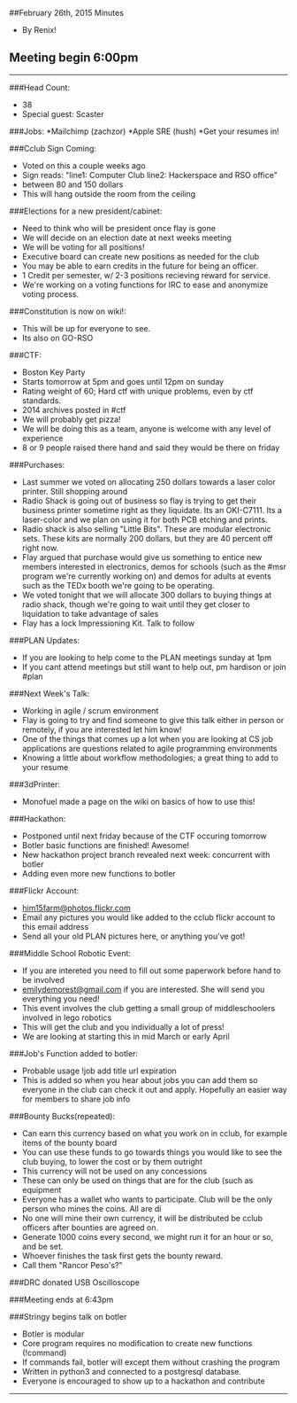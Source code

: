 ##February 26th, 2015 Minutes
* By Renix!

## Meeting begin 6:00pm

 - - -

###Head Count:
* 38
* Special guest: Scaster

###Jobs:
*Mailchimp (zachzor)
*Apple SRE (hush)
*Get your resumes in!

###Cclub Sign Coming:
* Voted on this a couple weeks ago
* Sign reads: "line1: Computer Club line2: Hackerspace and RSO office"
* between 80 and 150 dollars
* This will hang outside the room from the ceiling

###Elections for a new president/cabinet:
* Need to think who will be president once flay is gone 
* We will decide on an election date at next weeks meeting
* We will be voting for all positions!
* Executive board can create new positions as needed for the club
* You may be able to earn credits in the future for being an officer.
* 1 Credit per semester, w/ 2-3 positions recieving reward for service.
* We're working on a voting functions for IRC to ease and anonymize voting process.

###Constitution is now on wiki!:
* This will be up for everyone to see.
* Its also on GO-RSO

###CTF:
* Boston Key Party
* Starts tomorrow at 5pm and goes until 12pm on sunday
* Rating weight of 60; Hard ctf with unique problems, even by ctf standards.
* 2014 archives posted in #ctf
* We will probably get pizza!
* We will be doing this as a team, anyone is welcome with any level of experience
* 8 or 9 people raised there hand and said they would be there on friday

###Purchases:
* Last summer we voted on allocating 250 dollars towards a laser color printer. Still shopping around
* Radio Shack is going out of business so flay is trying to get their business printer sometime right as they liquidate. Its an OKI-C7111. Its a laser-color and we plan on using it for both PCB etching and prints.
* Radio shack is also selling "Little Bits". These are modular electronic sets. These kits are normally 200 dollars, but they are 40 percent off right now.
* Flay argued that purchase would give us something to entice new members interested in electronics, demos for schools (such as the #msr program we're currently working on) and demos for adults at events such as the TEDx booth we're going to be operating. 
* We voted tonight that we will allocate 300 dollars to buying things at radio shack, though we're going to wait until they get closer to liquidation to take advantage of sales
* Flay has a lock Impressioning Kit. Talk to follow

###PLAN Updates:
* If you are looking to help come to the PLAN meetings sunday at 1pm
* If you cant attend meetings but still want to help out, pm hardison or join #plan

###Next Week's Talk:
* Working in agile / scrum environment 
* Flay is going to try and find someone to give this talk either in person or remotely, if you are interested let him know!
* One of the things that comes up a lot when you are looking at CS job applications are questions related to agile programming environments
* Knowing a little about workflow methodologies; a great thing to add to your resume

###3dPrinter:
* Monofuel made a page on the wiki on basics of how to use this!

###Hackathon:
* Postponed until next friday because of the CTF occuring tomorrow
* Botler basic functions are finished! Awesome!
* New hackathon project branch revealed next week: concurrent with botler
* Adding even more new functions to botler

###Flickr Account:
* him15farm@photos.flickr.com
* Email any pictures you would like added to the cclub flickr account to this email address
* Send all your old PLAN pictures here, or anything you've got!

###Middle School Robotic Event:
* If you are intereted you need to fill out some paperwork before hand to be involved
* emilydemorest@gmail.com if you are interested. She will send you everything you need!
* This event involves the club getting a small group of middleschoolers involved in lego robotics
* This will get the club and you individually a lot of press!
* We are looking at starting this in mid March or early April

###Job's Function added to botler:
* Probable usage !job add title url expiration
* This is added so when you hear about jobs you can add them so everyone in the club can check it out and apply. Hopefully an easier way for members to share job info

###Bounty Bucks(repeated):
* Can earn this currency based on what you work on in cclub, for example items of the bounty board
* You can use these funds to go towards things you would like to see the club buying, to lower the cost or by them outright
* This currency will not be used on any concessions
* These can only be used on things that are for the club (such as equipment
* Everyone has a wallet who wants to participate. Club will be the only person who mines the coins. All are di
* No one will mine their own currency, it will be distributed be cclub officers after bounties are agreed on.
* Generate 1000 coins every second, we might run it for an hour or so, and be set.
* Whoever finishes the task first gets the bounty reward.
* Call them "Rancor Peso's?"

###DRC donated 
USB Oscilloscope

###Meeting ends at 6:43pm

###Stringy begins talk on botler
* Botler is modular
* Core program requires no modification to create new functions (!command)
* If commands fail, botler will except them without crashing the program
* Written in python3 and connected to a postgresql database.
* Everyone is encouraged to show up to a hackathon and contribute

- - - 
